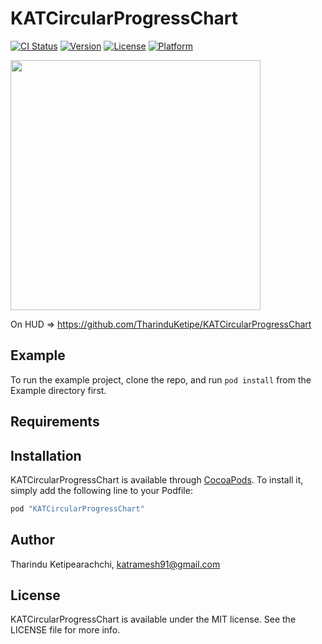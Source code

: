 # KATCircularProgressChart

[![CI Status](http://img.shields.io/travis/TharinduKetipe/KATCircularProgressChart.svg?style=flat)](https://travis-ci.org/TharinduKetipe/KATCircularProgressChart)
[![Version](https://img.shields.io/cocoapods/v/KATCircularProgressChart.svg?style=flat)](http://cocoapods.org/pods/KATCircularProgressChart)
[![License](https://img.shields.io/cocoapods/l/KATCircularProgressChart.svg?style=flat)](http://cocoapods.org/pods/KATCircularProgressChart)
[![Platform](https://img.shields.io/cocoapods/p/KATCircularProgressChart.svg?style=flat)](http://cocoapods.org/pods/KATCircularProgressChart)

<img src="https://github.com/TharinduKetipe/KATCircularProgressChart/Resources/Screenshots/CircularProgressDemo.gif" height=400>

On HUD => https://github.com/TharinduKetipe/KATCircularProgressChart

## Example

To run the example project, clone the repo, and run `pod install` from the Example directory first.

## Requirements

## Installation

KATCircularProgressChart is available through [CocoaPods](http://cocoapods.org). To install
it, simply add the following line to your Podfile:

```ruby
pod "KATCircularProgressChart"
```

## Author

Tharindu Ketipearachchi, katramesh91@gmail.com

## License

KATCircularProgressChart is available under the MIT license. See the LICENSE file for more info.
